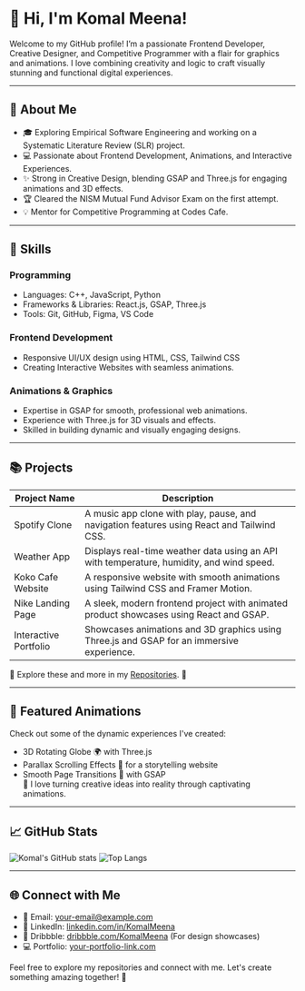 # 👋 Hi, I'm Komal Meena!  

Welcome to my GitHub profile! I’m a passionate Frontend Developer, Creative Designer, and Competitive Programmer with a flair for graphics and animations. I love combining creativity and logic to craft visually stunning and functional digital experiences.

---

## 🌟 About Me

- 🎓 Exploring Empirical Software Engineering and working on a Systematic Literature Review (SLR) project.
- 💻 Passionate about Frontend Development, Animations, and Interactive Experiences.
- ✨ Strong in Creative Design, blending GSAP and Three.js for engaging animations and 3D effects.
- 🏆 Cleared the NISM Mutual Fund Advisor Exam on the first attempt.
- 💡 Mentor for Competitive Programming at Codes Cafe.

---

## 💼 Skills

### Programming
- Languages: C++, JavaScript, Python
- Frameworks & Libraries: React.js, GSAP, Three.js
- Tools: Git, GitHub, Figma, VS Code

### Frontend Development
- Responsive UI/UX design using HTML, CSS, Tailwind CSS
- Creating Interactive Websites with seamless animations.

### Animations & Graphics
- Expertise in GSAP for smooth, professional web animations.
- Experience with Three.js for 3D visuals and effects.
- Skilled in building dynamic and visually engaging designs.

---

## 📚 Projects

| Project Name              | Description                                                                                     |
|---------------------------|-------------------------------------------------------------------------------------------------|
| Spotify Clone             | A music app clone with play, pause, and navigation features using React and Tailwind CSS.       |
| Weather App               | Displays real-time weather data using an API with temperature, humidity, and wind speed.       |
| Koko Cafe Website         | A responsive website with smooth animations using Tailwind CSS and Framer Motion.              |
| Nike Landing Page         | A sleek, modern frontend project with animated product showcases using React and GSAP.         |
| Interactive Portfolio     | Showcases animations and 3D graphics using Three.js and GSAP for an immersive experience.      |

🎨 Explore these and more in my [Repositories](https://github.com/KomalMeena). 🚀

---

## 🎥 Featured Animations

Check out some of the dynamic experiences I've created:  
- 3D Rotating Globe 🌍 with Three.js
- Parallax Scrolling Effects 🌟 for a storytelling website
- Smooth Page Transitions 🔄 with GSAP  
🌈 I love turning creative ideas into reality through captivating animations.

---

## 📈 GitHub Stats

![Komal's GitHub stats](https://github-readme-stats.vercel.app/api?username=KomalMeena&show_icons=true&theme=radical)
![Top Langs](https://github-readme-stats.vercel.app/api/top-langs/?username=KomalMeena&layout=compact&theme=radical)

---

## 🌐 Connect with Me

- 📧 Email: [your-email@example.com](mailto:your-email@example.com)
- 🔗 LinkedIn: [linkedin.com/in/KomalMeena](https://www.linkedin.com/in/KomalMeena)
- 🎨 Dribbble: [dribbble.com/KomalMeena](https://dribbble.com/KomalMeena) (For design showcases)
- 💻 Portfolio: [your-portfolio-link.com](https://your-portfolio-link.com)

Feel free to explore my repositories and connect with me. Let's create something amazing together! 🚀
